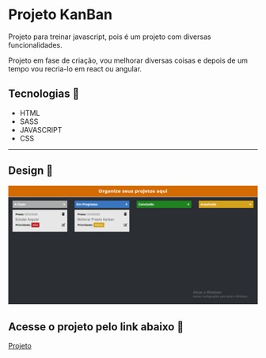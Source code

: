 # Projeto KanBan 
Projeto para treinar javascript, pois é um projeto com diversas funcionalidades.

Projeto em fase de criação, vou melhorar diversas coisas e depois de um tempo vou recria-lo em react ou angular.

## Tecnologias 🚀

- HTML
- SASS
- JAVASCRIPT
- CSS
<hr>

## Design 🎨
![Alt text](image.png)

## Acesse o projeto pelo link abaixo 🔗
<a href='https://kan-ban-pink.vercel.app/'>Projeto</a>
